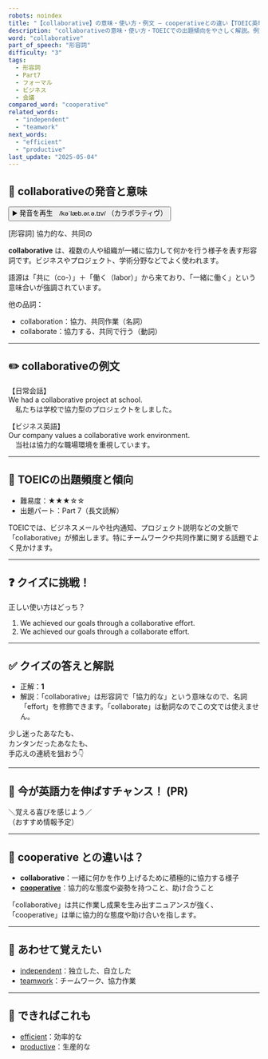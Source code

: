 ```yaml
---
robots: noindex
title: "【collaborative】の意味・使い方・例文 ― cooperativeとの違い【TOEIC英単語】"
description: "collaborativeの意味・使い方・TOEICでの出題傾向をやさしく解説。例文・クイズ付きでcooperativeとの違いもわかりやすく学べます。"
word: "collaborative"
part_of_speech: "形容詞"
difficulty: "3"
tags:
  - 形容詞
  - Part7
  - フォーマル
  - ビジネス
  - 会議
compared_word: "cooperative"
related_words:
  - "independent"
  - "teamwork"
next_words:
  - "efficient"
  - "productive"
last_update: "2025-05-04"
---
```


## 🔰 collaborativeの発音と意味

<button class="play-audio" onclick="playTTS('collaborative')">
  <span class="play-audio-main">
    ▶️ 発音を再生　/kəˈlæb.ər.ə.tɪv/
  </span>
  <span class="play-audio-sub">
    （カラボラティヴ）
  </span>
</button>

[形容詞] 協力的な、共同の

**collaborative** は、複数の人や組織が一緒に協力して何かを行う様子を表す形容詞です。ビジネスやプロジェクト、学術分野などでよく使われます。

語源は「共に（co-）」＋「働く（labor）」から来ており、「一緒に働く」という意味合いが強調されています。

他の品詞：  
- collaboration：協力、共同作業（名詞）
- collaborate：協力する、共同で行う（動詞）

---

## ✏️ collaborativeの例文

【日常会話】  
We had a collaborative project at school.  
　私たちは学校で協力型のプロジェクトをしました。

【ビジネス英語】  
Our company values a collaborative work environment.  
　当社は協力的な職場環境を重視しています。

---

## 🎯 TOEICの出題頻度と傾向

- 難易度：★★★☆☆
- 出題パート：Part 7（長文読解）

TOEICでは、ビジネスメールや社内通知、プロジェクト説明などの文脈で「collaborative」が頻出します。特にチームワークや共同作業に関する話題でよく見かけます。

---

## ❓ クイズに挑戦！

正しい使い方はどっち？

1. We achieved our goals through a collaborative effort.  
2. We achieved our goals through a collaborate effort.

---

## ✅ クイズの答えと解説

- 正解：**1**
- 解説：「collaborative」は形容詞で「協力的な」という意味なので、名詞「effort」を修飾できます。「collaborate」は動詞なのでこの文では使えません。

少し迷ったあなたも、  
カンタンだったあなたも、  
手応えの連続を狙おう👇️

---

## 🚀 今が英語力を伸ばすチャンス！ (PR)

<div class="info-center">
＼覚える喜びを感じよう／<br>  
（おすすめ情報予定）
</div>

---

## 🤔  cooperative との違いは？

- **collaborative**：一緒に何かを作り上げるために積極的に協力する様子
- **[cooperative](/word/cooperative)**：協力的な態度や姿勢を持つこと、助け合うこと

「collaborative」は共に作業し成果を生み出すニュアンスが強く、「cooperative」は単に協力的な態度や助け合いを指します。

---

## 🧩 あわせて覚えたい

- [independent](/word/independent)：独立した、自立した
- [teamwork](/word/teamwork)：チームワーク、協力作業

---

## 📖 できればこれも

- [efficient](/word/efficient)：効率的な
- [productive](/word/productive)：生産的な

<!-- cvid: aid35_bid42 -->

